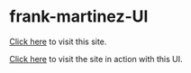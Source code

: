 # frank-martinez-UI

[Click here](https://luncher-team.github.io/luncher-app-frank-UI/) to visit this site.

[Click here](https://luncherappltrii.netlify.com/) to visit the site in action with this UI.
